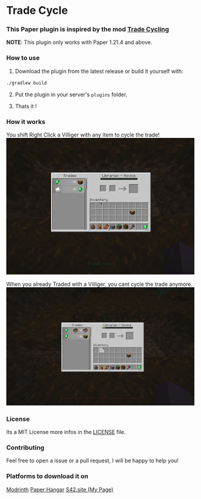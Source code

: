 # Trade Cycle

### This Paper plugin is inspired by the mod [Trade Cycling](https://modrinth.com/mod/trade-cycling)

**NOTE**: This plugin only works with Paper 1.21.4 and above.

### How to use

1. Download the plugin from the latest release or build it yourself with:
```sh
./gradlew build
```

2. Put the plugin in your server's `plugins` folder.

3. Thats it !


### How it works

You shift Right Click a Villiger with any item to cycle the trade!
<img src="assets/cycle_trade.png" alt="cycle_trade" width="500"/>

When you already Traded with a Villiger, you cant cycle the trade anymore.
<img src="assets/trade_cycled.png" alt="cant_cycle_trade" width="500"/>


### License

Its a MIT License more infos in the [LICENSE](LICENSE) file.


### Contributing

Feel free to open a issue or a pull request, I will be happy to help you!

### Platforms to download it on

[Modrinth](https://modrinth.com/plugin/tradecycle)
[Paper Hangar](https://hangar.papermc.io/S42yt/TradeCycle)
[S42.site (My Page)](https://s42.site/shop)



